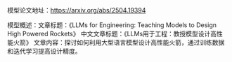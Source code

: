 模型论文地址：https://arxiv.org/abs/2504.19394

模型概述：文章标题：《LLMs for Engineering: Teaching Models to Design High Powered Rockets》
中文文章标题：《LLMs用于工程：教授模型设计高性能火箭》
文章内容：探讨如何利用大型语言模型设计高性能火箭，通过训练数据和迭代学习提高设计精度。
